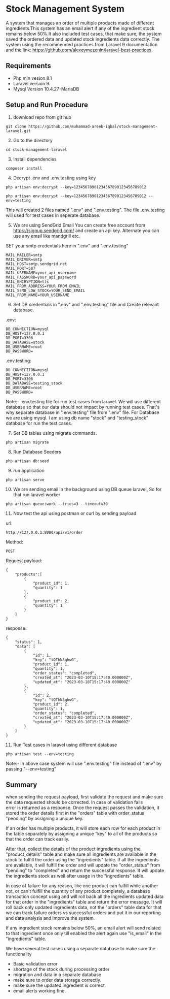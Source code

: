 
# Stock Management System

A system that manages an order of multiple products made of different ingredients.This system has an email alert if any of the ingredient stock remains below 50%.It also included test cases, that make sure, the system saved the ordered data and updated stock ingredients data correctly.
The system using the recommended practices from Laravel 9 documentation and the link: https://github.com/alexeymezenin/laravel-best-practices.


## Requirements

- Php min vesion 8.1
- Laravel version 9.
- Mysql Version 10.4.27-MariaDB

## Setup and Run Procedure

1) download repo from git hub

```
git clone https://github.com/muhammad-areeb-iqbal/stock-management-laravel.git
```
2) Go to the directory
```
cd stock-management-laravel
```
3) Install dependencies
```
composer install
```
4) Decrypt .env and .env.testing using key
```
php artisan env:decrypt --key=12345678901234567890123456789012

php artisan env:decrypt --key=12345678901234567890123456789012 --env=testing
```
This will created 2 files named ".env" and ".env.testing". The file .env.testing will used for test cases in seperate database.

5) We are using SendGrid Email You can create free account from https://signup.sendgrid.com/ and create an api key. Alternate you can use any email like mandgrill etc.

SET your smtp credentials here in ".env" and ".env.testing"

```
MAIL_MAILER=smtp
MAIL_DRIVER=smtp
MAIL_HOST=smtp.sendgrid.net
MAIL_PORT=587
MAIL_USERNAME=your_api_username
MAIL_PASSWORD=your_api_password
MAIL_ENCRYPTION=tls
MAIL_FROM_ADDRESS=YOUR_FROM_EMAIL
MAIL_SEND_LOW_STOCK=YOUR_SEND_EMAIL
MAIL_FROM_NAME=YOUR_USERNAME
```

6) Set DB credentials in ".env" and ".env.testing" file
and Create relevant database. 

.env:

```
DB_CONNECTION=mysql
DB_HOST=127.0.0.1
DB_PORT=3306
DB_DATABASE=stock
DB_USERNAME=root
DB_PASSWORD=
```
.env.testing:
```
DB_CONNECTION=mysql
DB_HOST=127.0.0.1
DB_PORT=3306
DB_DATABASE=testing_stock
DB_USERNAME=root
DB_PASSWORD=
```

Note:- .env.testing file for run test cases from laravel. We will use different database so that our data should not impact by running test cases. That's why separate database in ".env.testing" file from ".env" file. For Database we are using mysql. I am using db name "stock" and "testing_stock" database for run the test cases.

7) Set DB tables using migrate commands.

```
php artisan migrate
```
8) Run Database Seeders
```
php artisan db:seed
```

9) run application
```
php artisan serve
```

10) We are sending email in the background using DB queue laravel, So for that run laravel worker
```
php artisan queue:work --tries=3 --timeout=30
```

11) Now test the api using postman or curl by sending payload


url:
```
http://127.0.0.1:8000/api/v1/order
```
Method:
```
POST
```

Request payload:
```
{
    "products":[
        {
            "product_id": 1,
            "quantity": 1
        },
        {
            "product_id": 2,
            "quantity": 1
        }
    ]
}
```

response: 

```
{
    "status": 1,
    "data": [
        {
            "id": 1,
            "key": "tQThN5qhwG",
            "product_id": 1,
            "quantity": 1,
            "order_status": "completed",
            "created_at": "2023-03-10T15:17:40.000000Z",
            "updated_at": "2023-03-10T15:17:40.000000Z"
        },
        {
            "id": 2,
            "key": "tQThN5qhwG",
            "product_id": 2,
            "quantity": 1,
            "order_status": "completed",
            "created_at": "2023-03-10T15:17:40.000000Z",
            "updated_at": "2023-03-10T15:17:40.000000Z"
        }
    ]
}
```

11) Run Test cases in laravel using different database
```
php artisan test --env=testing
```
Note:- In above case system will use ".env.testing" file instead of ".env" by passing "--env=testing"


## Summary

when sending the request payload, first validate the request and make sure the data requested should be corrected. In case of validation fails error is returned as a response. Once the request passes the validation, it stored the order details first in the "orders" table with order_status "pending" by assigning a unique key. 

If an order has multiple products, it will store each row for each product in the table separately by assigning a unique "key" to all of the products so that the order can track easily. 

After that, collect the details of the product ingredients using the "product_details" table and make sure all ingredients are available in the stock to fulfill the order using the "ingredients" table. If all the ingredients are available, it will fulfill the order and will update the "order_status" from "pending" to "completed" and return the successful response. It will update the ingredients stock as well after usage in the "ingredients" table.


In case of failure for any reason, like one product can fulfill while another not, or can't fulfill the quantity of any product completely, a database transaction concept using and will roll back all the ingredients updated data for that order in the "ingredients" table and return the error message. It will roll back only updated ingredients data, not the "orders" table data for that we can track failure orders vs successful orders and put it in our reporting and data analysis and improve the system.


If any ingredient stock remains below 50%, an email alert will send related to that ingredient once only till enabled the alert again use "is_email" in the "ingredients" table.

We have several test cases using a separate database to make sure the functionality

- Basic validation error
- shortage of the stock during processing order
- migration and data in a separate database
- make sure to order data storage correctly.
- make sure the updated ingredient is correct.
- email alerts working fine.
